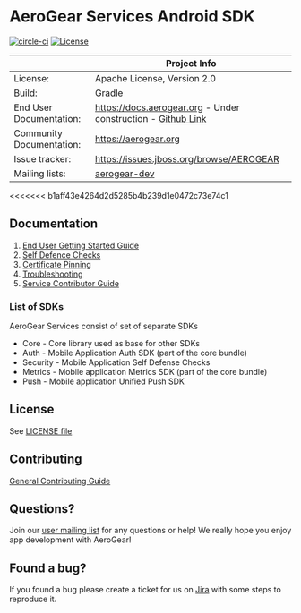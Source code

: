 # AeroGear Services Android SDK

[![circle-ci](https://img.shields.io/circleci/project/github/aerogear/aerogear-android-sdk/master.svg)](https://circleci.com/gh/aerogear/aerogear-android-sdk)
[![License](https://img.shields.io/badge/-Apache%202.0-blue.svg)](https://opensource.org/s/Apache-2.0)

|                 | Project Info                                                     |
| --------------- | ---------------------------------------------------------------- |
| License:        | Apache License, Version 2.0                                      |
| Build:          | Gradle                                                           |
| End User Documentation:  | https://docs.aerogear.org - Under construction - [Github Link](./docs/modules/ROOT/pages/)|
| Community Documentation: | https://aerogear.org       |
| Issue tracker:  | https://issues.jboss.org/browse/AEROGEAR                         |
| Mailing lists:  | [aerogear-dev](https://groups.google.com/forum/#!forum/aerogear) |

<<<<<<< b1aff43e4264d2d5285b4b239d1e0472c73e74c1
## Documentation

1. [End User Getting Started Guide](./docs/modules/ROOT/pages/index.adoc)
1. [Self Defence Checks](./docs/modules/ROOT/pages/auth-self-defence-checks.adoc)
1. [Certificate Pinning](./docs/modules/ROOT/pages/certificate-pinning.adoc)
1. [Troubleshooting](./docs/troubleshooting.adoc)
1. [Service Contributor Guide](./docs/contrib/contributing-guide.adoc)

### List of SDKs

AeroGear Services consist of set of separate SDKs

- Core - Core library used as base for other SDKs
- Auth - Mobile Application Auth SDK (part of the core bundle)
- Security - Mobile Application Self Defense Checks
- Metrics - Mobile application Metrics SDK (part of the core bundle)
- Push - Mobile application Unified Push SDK

## License 

 See [LICENSE file](./LICENSE)


## Contributing

[General Contributing Guide](./CONTRIBUTING.md)

## Questions?

Join our [user mailing list](https://groups.google.com/forum/#!forum/aerogear) for any questions or help! We really hope you enjoy app development with AeroGear!

## Found a bug?

If you found a bug please create a ticket for us on [Jira](https://issues.jboss.org/browse/AEROGEAR) with some steps to reproduce it.
